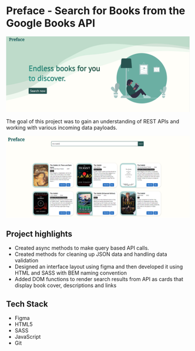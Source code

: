 # Preface - Search for Books from the Google Books API

<p>
    <img src="Images\Preface.png" width="500">
</p>

<p>The goal of this project was to gain an understanding of REST APIs and working with various incoming data payloads.</p>

<p>
    <img src="Images\search.png" width="500">
</p>

## Project highlights

- Created async methods to make query based API calls.
- Created methods for cleaning up JSON data and handling data validation
- Designed an interface layout using figma and then developed it using HTML and SASS with BEM naming convention
- Added DOM functions to render search results from API as cards that display book cover, descriptions and links

## Tech Stack

- Figma
- HTML5
- SASS
- JavaScript
- Git
